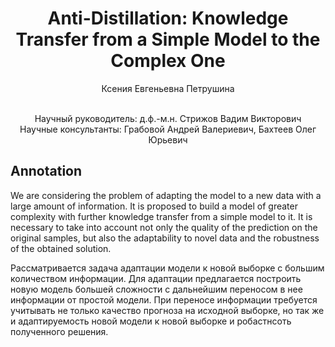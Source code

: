 <div align="center">
  <H1>
    Anti-Distillation: Knowledge Transfer from a Simple Model to the Complex One
  </H1>

  Ксения Евгеньевна Петрушина
</div><br>
<div align="center">
  Научный руководитель: д.ф.-м.н. Стрижов Вадим Викторович<br>
  Научные консультанты: Грабовой Андрей Валериевич, Бахтеев Олег Юрьевич
</div>

## Annotation
We are considering the problem of adapting the model to a new data with a large amount of information. It is proposed to build a model of greater complexity with further knowledge transfer from a simple model to it. It is necessary to take into account not only the quality of the prediction on the original samples, but also the adaptability to novel data and the robustness of the obtained solution.

Рассматривается задача адаптации модели к новой выборке с большим количеством информации. Для адаптации предлагается построить новую модель большей сложности с дальнейшим переносом в нее информации от простой модели. При переносе информации требуется учитывать не только качество прогноза на исходной выборке, но так же и адаптируемость новой модели к новой выборке и робастнсоть полученного решения.
